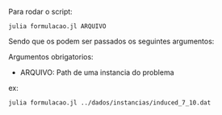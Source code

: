 Para rodar o script:
```
julia formulacao.jl ARQUIVO
```
Sendo que os podem ser passados os seguintes argumentos:

Argumentos obrigatorios:
  - ARQUIVO:                 Path de uma instancia do problema

ex:
```
julia formulacao.jl ../dados/instancias/induced_7_10.dat
```
